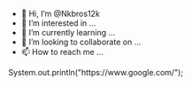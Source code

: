 - 👋 Hi, I’m @Nkbros12k
- 👀 I’m interested in ...
- 🌱 I’m currently learning ...
- 💞️ I’m looking to collaborate on ...
- 📫 How to reach me ...

<!---
Nkbros12k/Nkbros12k is a ✨ special ✨ repository because its `README.md` (this file) appears on your GitHub profile.
You can click the Preview link to take a look at your changes.
---> System.out.println("https://www.google.com/");

